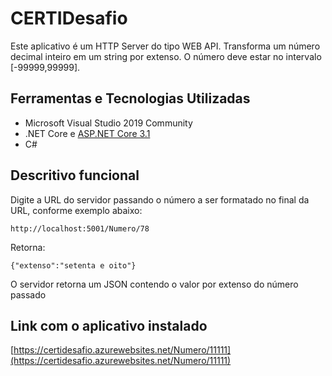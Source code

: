 # CERTIDesafio
Este aplicativo é um HTTP Server do tipo WEB API.
Transforma um número decimal inteiro em um string por extenso.
O número deve estar no intervalo [-99999,99999].

## Ferramentas e Tecnologias Utilizadas

- Microsoft Visual Studio 2019 Community
- .NET Core e [ASP.NET Core 3.1](https://github.com/aspnet/AspNetCore.Docs)
- C#

## Descritivo funcional

Digite a URL do servidor passando o número a ser formatado no final da URL, conforme exemplo abaixo:

```console
http://localhost:5001/Numero/78
```
Retorna:
```console
{"extenso":"setenta e oito"}
```
O servidor retorna um JSON contendo o valor por extenso do número passado

## Link com o aplicativo instalado

[https://certidesafio.azurewebsites.net/Numero/11111](https://certidesafio.azurewebsites.net/Numero/11111)
